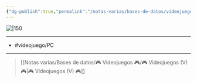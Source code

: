 ```yaml
---
{"dg-publish":true,"permalink":"/notas-varias/bases-de-datos/videojuegos/v-domina/"}
---
```



![|150](https://images.igdb.com/igdb/image/upload/t_cover_big/co1w4a.jpg)

---

- #videojuego/PC 

---

> [[Notas varias/Bases de datos/🎮 Videojuegos 🎮/🎮 Videojuegos (V) 🎮\|🎮 Videojuegos (V) 🎮]]